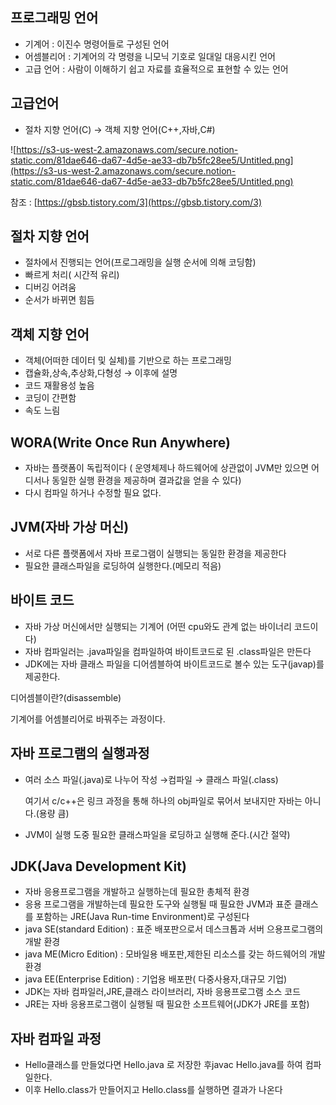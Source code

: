 ## 프로그래밍 언어

- 기계어 : 이진수 명령어들로 구성된 언어
- 어셈블리어 : 기계어의 각 명령을 니모닉 기호로 일대일 대응시킨 언어
- 고급 언어 : 사람이 이해하기 쉽고 자료를 효율적으로 표현할 수 있는 언어

## 고급언어

- 절차 지향 언어(C) → 객체 지향 언어(C++,자바,C#)

![https://s3-us-west-2.amazonaws.com/secure.notion-static.com/81dae646-da67-4d5e-ae33-db7b5fc28ee5/Untitled.png](https://s3-us-west-2.amazonaws.com/secure.notion-static.com/81dae646-da67-4d5e-ae33-db7b5fc28ee5/Untitled.png)

참조 : [https://gbsb.tistory.com/3](https://gbsb.tistory.com/3)

## 절차 지향 언어

- 절차에서 진행되는 언어(프로그래밍을 실행 순서에 의해 코딩함)
- 빠르게 처리( 시간적 유리)
- 디버깅 어려움
- 순서가 바뀌면 힘듬

## 객체 지향 언어

- 객체(어떠한 데이터 및 실체)를 기반으로 하는 프로그래밍
- 캡슐화,상속,추상화,다형성 → 이후에 설명
- 코드 재활용성 높음
- 코딩이 간편함
- 속도 느림

## WORA(Write Once Run Anywhere)

- 자바는 플랫폼이 독립적이다 ( 운영체제나 하드웨어에 상관없이 JVM만 있으면 어디서나 동일한 실행 환경을 제공하며 결과값을 얻을 수 있다)
- 다시 컴파일 하거나 수정할 필요 없다.

## JVM(자바 가상 머신)

- 서로 다른 플랫폼에서 자바 프로그램이 실행되는 동일한 환경을 제공한다
- 필요한 클래스파일을 로딩하여 실행한다.(메모리 적음)

## 바이트 코드

- 자바 가상 머신에서만 실행되는 기계어 (어떤 cpu와도 관계 없는 바이너리 코드이다)
- 자바 컴파일러는 .java파일을 컴파일하여  바이트코드로 된 .class파일은 만든다
- JDK에는 자바 클래스 파일을 디어셈블하여 바이트코드로 볼수 있는 도구(javap)를 제공한다.

디어셈블이란?(disassemble)

기계어를 어셈블리어로 바꿔주는 과정이다.

## 자바 프로그램의 실행과정

- 여러 소스 파일(.java)로 나누어 작성 →컴파일 → 클래스 파일(.class)

    여기서 c/c++은 링크 과정을 통해 하나의 obj파일로 묶어서 보내지만 자바는 아니다.(용량 큼)

- JVM이 실행 도중 필요한 클래스파일을 로딩하고 실행해 준다.(시간 절약)

## JDK(Java Development Kit)

- 자바 응용프로그램을 개발하고 실행하는데 필요한 총체적 환경
- 응용 프로그램을 개발하는데 필요한 도구와 실행될 때 필요한 JVM과 표준 클래스를 포함하는 JRE(Java Run-time Environment)로 구성된다
- java SE(standard Edition) : 표준 배포판으로서 데스크톱과 서버 으용프로그램의 개발 환경
- java ME(Micro Edition) : 모바일용 배포판,제한된 리소스를 갖는 하드웨어의 개발환경
- java EE(Enterprise Edition) : 기업용 배포판( 다중사용자,대규모 기업)
- JDK는 자바 컴파일러,JRE,클래스 라이브러리, 자바 응용프로그램 소스 코드
- JRE는 자바 응용프로그램이 실행될 때 필요한 소프트웨어(JDK가 JRE를 포함)

## 자바 컴파일 과정

- Hello클래스를 만들었다면 Hello.java 로 저장한 후javac Hello.java를 하여 컴파일한다.
- 이후 Hello.class가 만들어지고 Hello.class를 실행하면 결과가 나온다
